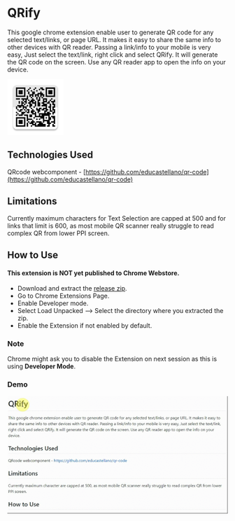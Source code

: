 #  QRify
This google chrome extension enable user to generate QR code for any selected text/links, or page URL. It makes it easy to share the same info to other devices with QR reader. Passing a link/info to your mobile is very easy, Just select the text/link, right click and select QRify. It will generate the QR code on the screen. Use any QR reader app to open the info on your device.

![Icon](/icons/icon128.png)


## Technologies Used
QRcode webcomponent - [https://github.com/educastellano/qr-code](https://github.com/educastellano/qr-code)

## Limitations
Currently maximum characters for Text Selection are capped at 500 and for links that limit is 600, as most mobile QR scanner really struggle to read complex QR from lower PPI screen.

## How to Use
#### This extension is **NOT** yet published to Chrome Webstore.

   - Download and extract the [release zip](https://github.com/DamandeepS/QRify/archive/v0.1.5.zip).
   - Go to Chrome Extensions Page.
   - Enable Developer mode.
   - Select Load Unpacked --> Select the directory where you extracted the zip.
   - Enable the Extension if not enabled by default.
    
    
   
### Note
Chrome might ask you to disable the Extension on next session as this is using **Developer Mode**.



### Demo
![Demo](QRify-demo-gh.gif)


